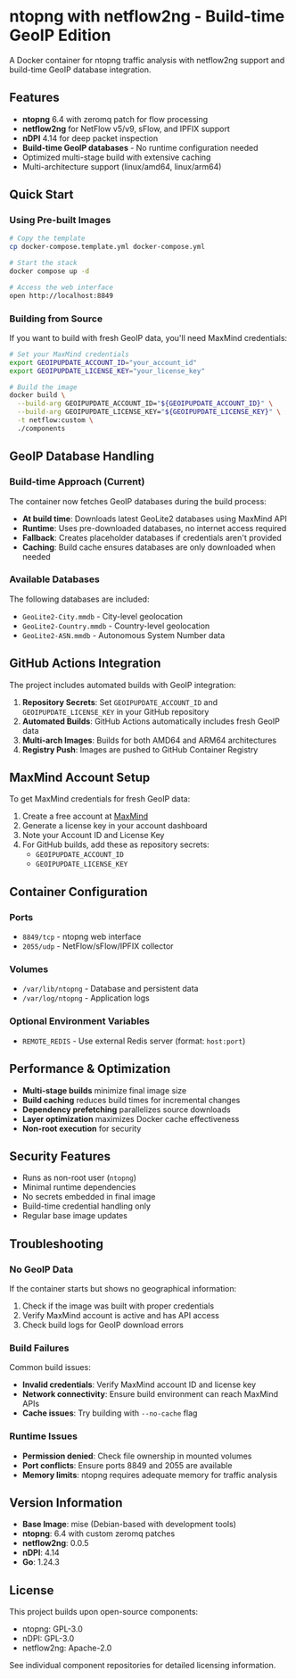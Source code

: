# ntopng with netflow2ng - Build-time GeoIP Edition

A Docker container for ntopng traffic analysis with netflow2ng support and build-time GeoIP database integration.

## Features

- **ntopng** 6.4 with zeromq patch for flow processing
- **netflow2ng** for NetFlow v5/v9, sFlow, and IPFIX support
- **nDPI** 4.14 for deep packet inspection
- **Build-time GeoIP databases** - No runtime configuration needed
- Optimized multi-stage build with extensive caching
- Multi-architecture support (linux/amd64, linux/arm64)

## Quick Start

### Using Pre-built Images

```bash
# Copy the template
cp docker-compose.template.yml docker-compose.yml

# Start the stack
docker compose up -d

# Access the web interface
open http://localhost:8849
```

### Building from Source

If you want to build with fresh GeoIP data, you'll need MaxMind credentials:

```bash
# Set your MaxMind credentials
export GEOIPUPDATE_ACCOUNT_ID="your_account_id"
export GEOIPUPDATE_LICENSE_KEY="your_license_key"

# Build the image
docker build \
  --build-arg GEOIPUPDATE_ACCOUNT_ID="${GEOIPUPDATE_ACCOUNT_ID}" \
  --build-arg GEOIPUPDATE_LICENSE_KEY="${GEOIPUPDATE_LICENSE_KEY}" \
  -t netflow:custom \
  ./components
```

## GeoIP Database Handling

### Build-time Approach (Current)

The container now fetches GeoIP databases during the build process:

- **At build time**: Downloads latest GeoLite2 databases using MaxMind API
- **Runtime**: Uses pre-downloaded databases, no internet access required
- **Fallback**: Creates placeholder databases if credentials aren't provided
- **Caching**: Build cache ensures databases are only downloaded when needed

### Available Databases

The following databases are included:
- `GeoLite2-City.mmdb` - City-level geolocation
- `GeoLite2-Country.mmdb` - Country-level geolocation
- `GeoLite2-ASN.mmdb` - Autonomous System Number data

## GitHub Actions Integration

The project includes automated builds with GeoIP integration:

1. **Repository Secrets**: Set `GEOIPUPDATE_ACCOUNT_ID` and `GEOIPUPDATE_LICENSE_KEY` in your GitHub repository
2. **Automated Builds**: GitHub Actions automatically includes fresh GeoIP data
3. **Multi-arch Images**: Builds for both AMD64 and ARM64 architectures
4. **Registry Push**: Images are pushed to GitHub Container Registry

## MaxMind Account Setup

To get MaxMind credentials for fresh GeoIP data:

1. Create a free account at [MaxMind](https://www.maxmind.com/en/geolite2/signup)
2. Generate a license key in your account dashboard
3. Note your Account ID and License Key
4. For GitHub builds, add these as repository secrets:
   - `GEOIPUPDATE_ACCOUNT_ID`
   - `GEOIPUPDATE_LICENSE_KEY`

## Container Configuration

### Ports

- `8849/tcp` - ntopng web interface
- `2055/udp` - NetFlow/sFlow/IPFIX collector

### Volumes

- `/var/lib/ntopng` - Database and persistent data
- `/var/log/ntopng` - Application logs

### Optional Environment Variables

- `REMOTE_REDIS` - Use external Redis server (format: `host:port`)

## Performance & Optimization

- **Multi-stage builds** minimize final image size
- **Build caching** reduces build times for incremental changes
- **Dependency prefetching** parallelizes source downloads
- **Layer optimization** maximizes Docker cache effectiveness
- **Non-root execution** for security

## Security Features

- Runs as non-root user (`ntopng`)
- Minimal runtime dependencies
- No secrets embedded in final image
- Build-time credential handling only
- Regular base image updates

## Troubleshooting

### No GeoIP Data

If the container starts but shows no geographical information:

1. Check if the image was built with proper credentials
2. Verify MaxMind account is active and has API access
3. Check build logs for GeoIP download errors

### Build Failures

Common build issues:

- **Invalid credentials**: Verify MaxMind account ID and license key
- **Network connectivity**: Ensure build environment can reach MaxMind APIs
- **Cache issues**: Try building with `--no-cache` flag

### Runtime Issues

- **Permission denied**: Check file ownership in mounted volumes
- **Port conflicts**: Ensure ports 8849 and 2055 are available
- **Memory limits**: ntopng requires adequate memory for traffic analysis

## Version Information

- **Base Image**: mise (Debian-based with development tools)
- **ntopng**: 6.4 with custom zeromq patches
- **netflow2ng**: 0.0.5
- **nDPI**: 4.14
- **Go**: 1.24.3

## License

This project builds upon open-source components:
- ntopng: GPL-3.0
- nDPI: GPL-3.0
- netflow2ng: Apache-2.0

See individual component repositories for detailed licensing information.
